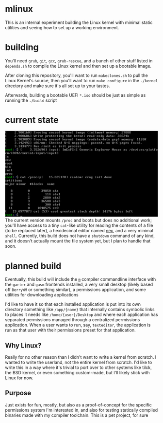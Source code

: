 # mlinux

This is an internal experiment building the Linux kernel
with minimal static utilities and seeing how to set up
a working environment.

# building

You'll need `grub`, `git`, `gcc`, `grub-rescue`,
and a bunch of other stuff listed in `depends.sh`
to compile the Linux kernel and then set up
a bootable image.

After cloning this repository, you'll want to run
`makeclones.sh` to pull the Linux Kernel's source,
then you'll want to run `make configure` in
the `./kernel` directory and make sure it's all set up
to your tastes.

Afterwards, building a bootable UEFI `*.iso`
should be just as simple as running the `./build` script

# current state

![A screenshot of the kernel after boot](screenshot.png)
The current version mounts `/proc`
and boots but does no additional work;
you'll have access to a tiny `cat`-like
utility for reading the contents of a file
(to be replaced later), a hexidecimal
editor named [nex](https://github.com/modula-dev/nex), and a very minimal `shell`.
Currently, this build does not have a
`shutdown` command of any kind,
and it doesn't actually mount the file system
yet, but I plan to handle that soon.

# planned build

Eventually, this build will include
the [`m`](https://github.com/modula-dev/m)
compiler commandline interface with
the `garter` and `gasm` frontends installed,
a very small desktop (likely based off `BerryWM` or something similar),
a permissions application,
and some utilities for downloading
applications

I'd like to have it so that each installed
application is put into its own directory
something like `/app/{name}` that internally
contains symbolic links to places it needs like
`/home/{user}/Desktop` and where each application
has separated permissions managed through
a centralized permissions application.
When a user wants to run, say, `texteditor`,
the application is run as that user
with their permissions preset for that application.

## Why Linux?

Really for no other reason than I didn't want to write a kernel from scratch. I wanted to write the userland, not the entire kernel from scratch. I'd like to write this in a way where it's trivial to port over to other systems like tilck, the BSD kernel, or even something custom-made, but I'll likely stick with Linux for now.

## Purpose

Just exists for fun, mostly, but also as a proof-of-concept for the specific permissions system I'm interested in, and also for testing statically compiled binaries made with my compiler toolchain. This is a pet project, for sure